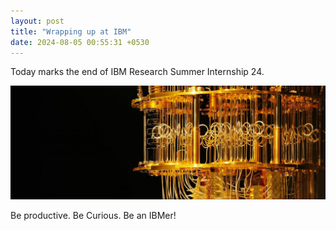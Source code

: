 ```yaml
---
layout: post
title: "Wrapping up at IBM"
date: 2024-08-05 00:55:31 +0530
---
```


Today marks the end of IBM Research Summer Internship 24. 

<!-- Here's a little pretext for memory! -->

<img src="/img/quantum-computer.jpg" alt="SVG Image" class="centered-image">

<!-- I joined IBM research in March 24 as an Extern and worked on 'de novo genome assembly' with IBM Quantum researcher Kalyan Dasgupta in collaboration with IIT Madras.

<img src="/img/ibm_research_intern_group_wide.jpg" alt="SVG Image" class="centered-image">

Throughout the internship, we participated in number of events and activities like bootcamp, Paper We Wrote, All hands, Inter-O-Duction, Science Slam, Movie time, and a lot more. At IBM Research, we visited by Jay, the VP of IBM Quantum, and Ismael, the VP of Quantum services and Data. 

All and all, it was a fulfilling experience --- knowing more about industrial research and a good break from academia :) -->

Be productive. Be Curious. Be an IBMer!


